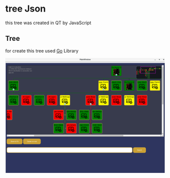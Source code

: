 # tree Json 
this tree was created in QT by JavaScript

## Tree 
 for create this tree used [Go](https://gojs.net/latest/index.html) Library 

![sampel](./Pic.png "sampel")
